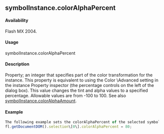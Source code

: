 ## symbolInstance.colorAlphaPercent

#### Availability

Flash MX 2004.

#### Usage

symbolInstance.colorAlphaPercent

#### Description

Property; an integer that specifies part of the color transformation for the instance. This property is equivalent to using the Color \Advanced setting in the instance Property inspector (the percentage controls on the left of the dialog box). This value changes the tint and alpha values to a specified percentage. Allowable values are from -100 to 100. See also [symbolInstance.colorAlphaAmount](../SymbolInstance_object/symbolInstanc8.md).

#### Example

```javascript
The following example sets the colorAlphaPercent of the selected symbol instance to 80:
fl.getDocumentDOM().selection\[0\].colorAlphaPercent = 80;

```